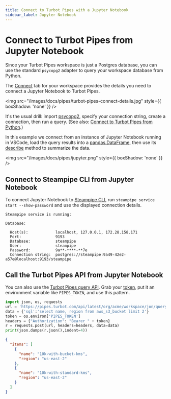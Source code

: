```yaml
---
title: Connect to Turbot Pipes with a Jupyter Notebook
sidebar_label: Jupyter Notebook
---
```


# Connect to Turbot Pipes from Jupyter Notebook

Since your Turbot Pipes workspace is just a Postgres database, you can use the
standard `psycopg2` adapter to query your workspace database from Python.

The [Connect](/pipes/docs/integrations/) tab for your workspace provides
the details you need to connect a Jupyter Notebook to Turbot Pipes.

<img src="/images/docs/pipes/turbot-pipes-connect-details.jpg" style={{ boxShadow: 'none' }} />

It's the usual drill: import
[psycopg2](https://wiki.postgresql.org/wiki/Psycopg2_Tutorial), specify your
connection string, create a connection, then run a query. (See also:
[Connect to Turbot Pipes from Python](/docs/connect/python).)

In this example we connect from an instance of Jupyter Notebook running in
VSCode, load the query results into a
<a href="https://pandas.pydata.org/docs/reference/api/pandas.DataFrame.html">pandas.DataFrame</a>,
then use its
<a href="https://pandas.pydata.org/docs/reference/api/pandas.DataFrame.describe.html">describe</a>
method to summarize the data.

<img src="/images/docs/pipes/jupyter.png" style={{ boxShadow: 'none' }} />

## Connect to Steampipe CLI from Jupyter Notebook

To connect Jupyter Notebook to [Steampipe CLI](https://steampipe.io/downloads),
run `steampipe service start --show-password` and use the displayed connection
details.

```
Steampipe service is running:

Database:

  Host(s):            localhost, 127.0.0.1, 172.28.158.171
  Port:               9193
  Database:           steampipe
  User:               steampipe
  Password:           9a**-****-**7e
  Connection string:  postgres://steampipe:9a49-42e2-a57e@localhost:9193/steampipe
```

## Call the Turbot Pipes API from Jupyter Notebook

You can also use the
[Turbot Pipes query API](/pipes/docs/develop/query-api).
Grab your [token](/pipes/docs/profile#tokens), put it an
environment variable like `PIPES_TOKEN`, and use this pattern.

```python
import json, os, requests
url = 'https://pipes.turbot.com/api/latest/org/acme/workspace/jon/query'
data = {'sql':'select name, region from aws_s3_bucket limit 2'}
token = os.environ['PIPES_TOKEN']
headers = {"Authorization": "Bearer " + token}
r = requests.post(url, headers=headers, data=data)
print(json.dumps(r.json(),indent=4))
```

```json
{
  "items": [
    {
      "name": "10k-with-bucket-kms",
      "region": "us-east-2"
    },
    {
      "name": "10k-with-standard-kms",
      "region": "us-east-2"
    }
  ]
}
```
